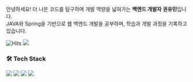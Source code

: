 안녕하세요! 더 나은 코드를 탐구하며 개발 역량을 넓혀가는 **백엔드 개발자 권유민**입니다.  
JAVA와 Spring을 기반으로 웹 백엔드 개발을 공부하며, 학습과 개발 과정을 기록하고 있습니다.

![Hits](https://hits.seeyoufarm.com/api/count/incr/badge.svg?url=https://github.com/dbalsk&count_bg=%2379C83D&title_bg=%23555555&icon=github.svg&icon_color=%23E7E7E7&title=hits&edge_flat=false) <a href="https://solved.ac/profile/dbalsrltk">
  <img src="http://mazassumnida.wtf/api/mini/generate_badge?boj=dbalsrltk"/>
</a> 


### 🛠 Tech Stack
<img src="https://img.shields.io/badge/Java-26689A?style=flat-square&logo=OpenJDK&logoColor=white"/> <img src="https://img.shields.io/badge/Spring_Boot-6DB33F?style=flat-square&logo=SpringBoot&logoColor=white"/> <img src="https://img.shields.io/badge/Spring_Data_JPA-6DB33F?style=flat-square&logo=Spring&logoColor=white"/> <img src="https://img.shields.io/badge/MySQL-4479A1?style=flat-square&logo=MySQL&logoColor=white"/> 



